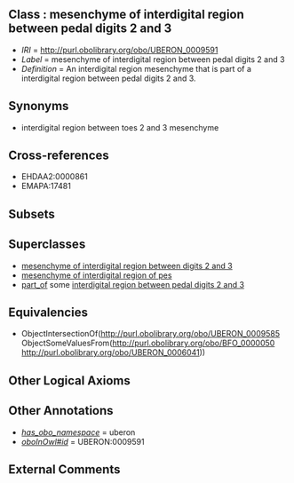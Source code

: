 
## Class : mesenchyme of interdigital region between pedal digits 2 and 3

 * *IRI* = http://purl.obolibrary.org/obo/UBERON_0009591
 * *Label* = mesenchyme of interdigital region between pedal digits 2 and 3
 * *Definition* = An interdigital region mesenchyme that is part of a interdigital region between pedal digits 2 and 3.

## Synonyms

 * interdigital region between toes 2 and 3 mesenchyme

## Cross-references

 * EHDAA2:0000861
 * EMAPA:17481

## Subsets


## Superclasses

 * [mesenchyme of interdigital region between digits 2 and 3](../../UBERON/97/UBERON_0009597.md)
 * [mesenchyme of interdigital region of pes](../../UBERON/01/UBERON_0009601.md)
 * [part_of](../../BFO/50/BFO_0000050.md) some [interdigital region between pedal digits 2 and 3](../../UBERON/41/UBERON_0006041.md)

## Equivalencies

 * ObjectIntersectionOf(<http://purl.obolibrary.org/obo/UBERON_0009585> ObjectSomeValuesFrom(<http://purl.obolibrary.org/obo/BFO_0000050> <http://purl.obolibrary.org/obo/UBERON_0006041>))

## Other Logical Axioms


## Other Annotations

 * *[has_obo_namespace](../../ce/oboInOwl#hasOBONamespace.md)* = uberon
 * *[oboInOwl#id](../../id/oboInOwl#id.md)* = UBERON:0009591

## External Comments

